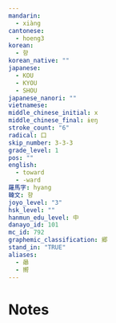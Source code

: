 ```yaml
---
mandarin:
  - xiàng
cantonese:
  - hoeng3
korean:
  - 향
korean_native: ""
japanese:
  - KOU
  - KYOU
  - SHOU
japanese_nanori: ""
vietnamese:
middle_chinese_initial: x
middle_chinese_final: ɨɐŋ
stroke_count: "6"
radical: 口
skip_number: 3-3-3
grade_level: 1
pos: ""
english:
  - toward
  - -ward
羅馬字: hyang
韓文: 향
joyo_level: "3"
hsk_level: ""
hanmun_edu_level: 中
danayo_id: 101
mc_id: 792
graphemic_classification: 郷
stand_in: "TRUE"
aliases:
  - 曏
  - 嚮
---
```


# Notes
